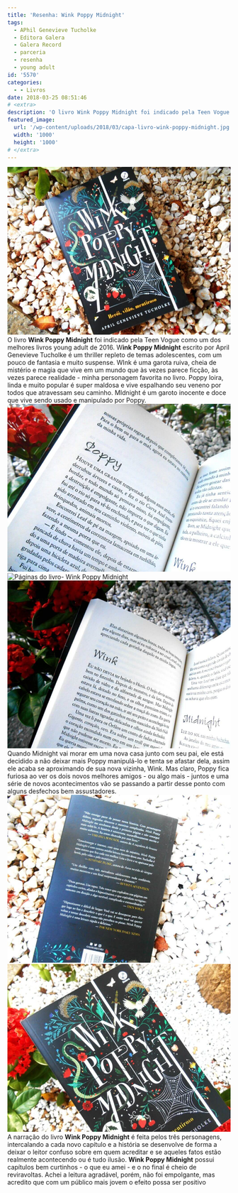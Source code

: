 ```yaml
---
title: 'Resenha: Wink Poppy Midnight'
tags:
  - APhil Genevieve Tucholke
  - Editora Galera
  - Galera Record
  - parceria
  - resenha
  - young adult
id: '5570'
categories:
  - - Livros
date: 2018-03-25 08:51:46
# <extra>
description: 'O livro Wink Poppy Midnight foi indicado pela Teen Vogue como um dos melhores livros young adult de 2016 e aqui você pode conferir a resenha desse livro'
featured_image: 
  url: '/wp-content/uploads/2018/03/capa-livro-wink-poppy-midnight.jpg'
  width: '1000'
  height: '1000'
# </extra>
---
```


![resenha do livro:  WInnk Poppy Midnight](/wp-content/uploads/2018/03/resenha-wink-poppy-midnight.jpg) O livro **Wink Poppy Midnight** foi indicado pela Teen Vogue como um dos melhores livros young adult de 2016. W**ink Poppy Midnight** escrito por April Genevieve Tucholke é um thriller repleto de temas adolescentes, com um pouco de fantasia e muito suspense. WInk é uma garota ruiva, cheia de mistério e magia que vive em um mundo que às vezes parece ficção, às vezes parece realidade - minha personagem favorita no livro. Poppy loira, linda e muito popular é super maldosa e vive espalhando seu veneno por todos que atravessam seu caminho. MIdnight é um garoto inocente e doce que vive sendo usado e manipulado por Poppy. ![Páginas do livro: Wink Poppy Midnight](/wp-content/uploads/2018/03/livro-wink-poppy-midnight.jpg) ![Páginas do livro- Wink Poppy Midnight](/wp-content/uploads/2018/03/páginas-livro-wink-poppy-midnight.jpg) ![Resumo do livro - Wink Poppy Midnight](/wp-content/uploads/2018/03/resumo-livro-wink-poppy-midnight.jpg) Quando Midnight vai morar em uma nova casa junto com seu pai, ele está decidido a não deixar mais Poppy manipulá-lo e tenta se afastar dela, assim ele acaba se aproximando de sua nova vizinha, Wink. Mas claro, Poppy fica furiosa ao ver os dois novos melhores amigos - ou algo mais - juntos e uma série de novos acontecimentos vão se passando a partir desse ponto com alguns desfechos bem assustadores. ![Contra capa do livro - Wink Poppy Midnight](/wp-content/uploads/2018/03/contra-capa-wink-poppy-midnight.jpg) ![Capa do livro - Wink Poppy Midnight](/wp-content/uploads/2018/03/capa-livro-wink-poppy-midnight.jpg) A narração do livro **Wink Poppy Midnight** é feita pelos três personagens, intercalando a cada novo capítulo e a história se desenvolve de forma a deixar o leitor confuso sobre em quem acreditar e se aqueles fatos estão realmente acontecendo ou é tudo ilusão. **Wink Poppy Midnight** possui capítulos bem curtinhos - o que eu amei - e o no final é cheio de reviravoltas. Achei a leitura agradável, porém, não foi empolgante, mas acredito que com um público mais jovem o efeito possa ser positivo
